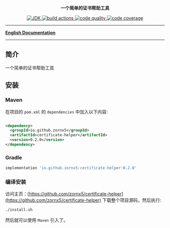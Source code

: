 <p align="center">
    <strong>一个简单的证书帮助工具</strong>
</p>

<p align="center">
    <a target="_blank" href="https://www.oracle.com/java/technologies/javase/javase-jdk8-downloads.html">
        <img src="https://img.shields.io/badge/JDK-8+-green.svg" alt="JDK"/>
    </a>
    <a target="_blank" href="https://github.com/zornx5/certificate-helper">
        <img src="https://github.com/zornx5/certificate-helper/actions/workflows/gradle.yml/badge.svg" alt="build actions"/>
    </a>
    <a href="https://www.codacy.com/gh/zornx5/certificate-helper/dashboard?utm_source=github.com&amp;utm_medium=referral&amp;utm_content=zornx5/certificate-helper&amp;utm_campaign=Badge_Grade">
        <img src="https://app.codacy.com/project/badge/Grade/88a8612afc1440c992d0c8a0f0666a07" alt="code quality"/>
    </a>
    <a href="https://codecov.io/gh/zornx5/certificate-helper">
        <img src="https://codecov.io/gh/zornx5/certificate-helper/branch/main/graph/badge.svg?token=D1ERZRC4Z2" alt="code coverage"/>
    </a>
</p>

-------------------------------------------------------------------------------

[**English Documentation**](README-EN.md)

-------------------------------------------------------------------------------

## 简介

一个简单的证书帮助工具

## 安装

### Maven

在项目的 `pom.xml` 的 `dependencies` 中加入以下内容:

```xml

<dependency>
  <groupId>io.github.zornx5</groupId>
  <artifactId>certificate-helper</artifactId>
  <version>0.2.0</version>
</dependency>
```

### Gradle

```gradle
implementation 'io.github.zornx5:certificate-helper:0.2.0'
```

### 编译安装

访问主页：[https://github.com/zornx5/certificate-helper](https://github.com/zornx5/certificate-helper)
下载整个项目源码，然后执行:

```sh
./install.sh
```

然后就可以使用 `Maven` 引入了。